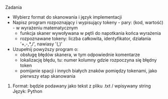 Zadania
* Wybierz format do skanowania i język implementacji
* Napisz program rozpoznający i wypisujący tokeny - pary: (kod, wartość) - w wyrażeniu matematycznym
  * funkcja skaner wywoływana w pętli do napotkania końca wyrażenia
  * rozpoznawane tokeny: liczba całkowita, identyfikator, działania '+,-,*,/', nawiasy '(,)'
* Uzupełnij powyższy program o:
  * obsługę błędów skanera, w tym odpowiednie komentarze
  * lokalizację błędu, tu: numer kolumny gdzie rozpoczyna się błędny token
  * pomijanie spacji i innych białych znaków pomiędzy tokenami, jako pierwszy etap skanowania


1. Format: będzie podawany jako tekst z pliku .txt / wpisywany string
  Język: Python

